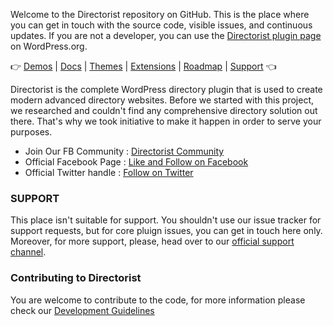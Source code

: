 Welcome to the Directorist repository on GitHub. This is the place where you can get in touch with the source code, visible issues, and continuous updates. If you are not a developer, you can use the [Directorist plugin page](https://wordpress.org/plugins/directorist/) on WordPress.org.

👉 [Demos](https://directorist.com/demos/) | [Docs](https://directorist.com/documentation/directorist/) | [Themes](https://directorist.com/documentation/themes/) | [Extensions](https://directorist.com/documentation/extensions) | [Roadmap](https://directorist.com/roadmap/) | [Support](https://directorist.com/contact/) 👈

Directorist is the complete WordPress directory plugin that is used to create modern advanced directory websites. Before we started with this project, we researched and couldn't find any comprehensive directory solution out there. That's why we took initiative to make it happen in order to serve your purposes.

- Join Our FB Community : [Directorist Community](https://www.facebook.com/groups/directorist)
- Official Facebook Page : [Like and Follow on Facebook](https://www.facebook.com/directorist)
- Official Twitter handle : [Follow on Twitter](https://twitter.com/wpdirectorist)

### SUPPORT
This place isn't suitable for support. You shouldn't use our issue tracker for support requests, but for core pluign issues, you can get in touch here only. Moreover, for more support, please, head over to our [official support channel](https://directorist.com/contact/).

### Contributing to Directorist
You are welcome to contribute to the code, for more information please check our [Development Guidelines](https://github.com/sovware/directorist/wiki/Development-Guidelines)
